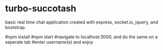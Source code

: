 # turbo-succotash

basic real time chat application created with express, socket.io, jquery, and bootstrap.

#npm install
#npm start
#navigate to localhost:3000, and do the same on a seperate tab
#enter username(s) and enjoy
